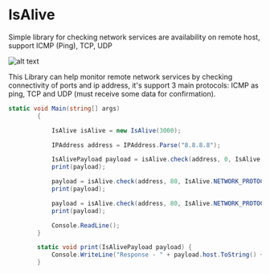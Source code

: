 # IsAlive
Simple library for checking network services are availability on remote host, support ICMP (Ping), TCP, UDP

![alt text](https://github.com/proxytype/IsAliveLib/blob/master/isAlive1.gif)

This Library can help monitor remote network services by checking connectivity of ports and ip address, it's support 3 main protocols: ICMP as ping, TCP and UDP (must receive some data for confirmation).

```c#
static void Main(string[] args)
        {

            IsAlive isAlive = new IsAlive(3000);

            IPAddress address = IPAddress.Parse("8.8.8.8");

            IsAlivePayload payload = isAlive.check(address, 0, IsAlive.NETWORK_PROTOCOL.ICMP);
            print(payload);

            payload = isAlive.check(address, 80, IsAlive.NETWORK_PROTOCOL.TCP);
            print(payload);

            payload = isAlive.check(address, 80, IsAlive.NETWORK_PROTOCOL.UDP);
            print(payload);

            Console.ReadLine();
        }

        static void print(IsAlivePayload payload) {
            Console.WriteLine("Response - " + payload.host.ToString() + ":" + payload.port.ToString() + " " + payload.protocol.ToString() + " ->" + payload.success.ToString());
        }
```

